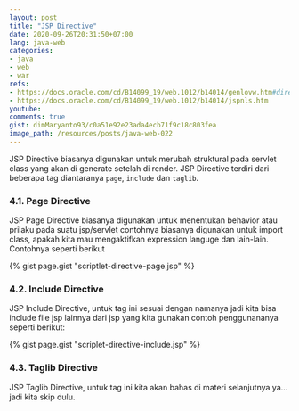 ```yaml
---
layout: post
title: "JSP Directive"
date: 2020-09-26T20:31:50+07:00
lang: java-web
categories:
- java
- web
- war
refs: 
- https://docs.oracle.com/cd/B14099_19/web.1012/b14014/genlovw.htm#directives
- https://docs.oracle.com/cd/B14099_19/web.1012/b14014/jspnls.htm
youtube: 
comments: true
gist: dimMaryanto93/c0a51e92e23ada4ecb71f9c18c803fea
image_path: /resources/posts/java-web-022
---
```


JSP Directive biasanya digunakan untuk merubah struktural pada servlet class yang akan di generate setelah di render. JSP Directive terdiri dari beberapa tag diantaranya `page`, `include` dan `taglib`.

### 4.1. Page Directive

JSP Page Directive biasanya digunakan untuk menentukan behavior atau prilaku pada suatu jsp/servlet contohnya biasanya digunakan untuk import class, apakah kita mau mengaktifkan expression languge dan lain-lain. Contohnya seperti berikut

{% gist page.gist "scriptlet-directive-page.jsp" %}

### 4.2. Include Directive

JSP Include Directive, untuk tag ini sesuai dengan namanya jadi kita bisa include file jsp lainnya dari jsp yang kita gunakan contoh penggunananya seperti berikut:

{% gist page.gist "scriplet-directive-include.jsp" %}

### 4.3. Taglib Directive

JSP Taglib Directive, untuk tag ini kita akan bahas di materi selanjutnya ya... jadi kita skip dulu.